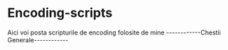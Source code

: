 # Encoding-scripts
Aici voi posta scripturile de encoding folosite de mine
 ------------Chestii Generale------------
